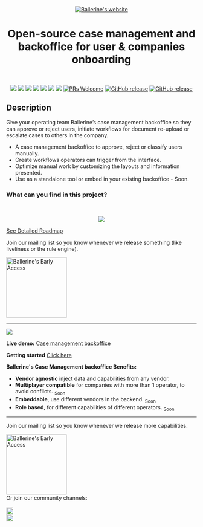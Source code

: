 

<div align="center">

<a href="https://ballerine.io" title="Ballerine - Open-source Infrastructure for Identity and Risk management.">
    <img src="https://blrn-imgs.s3.eu-central-1.amazonaws.com/github/ballerine-logo.png" alt="Ballerine's website">
</a>

# Open-source case management and backoffice for user & companies onboarding 

</br>

  <!-- Bagdes - Start -->
 

   <a href="https://github.com/ballerine-io/ballerine/stargazers"><img src="https://img.shields.io/github/stars/ballerine-io/ballerine?logo=GitHub&style=flat-square"></a>
      <a href="https://simple-kyc-demo.ballerine.app/"><img src="https://img.shields.io/website?color=%233F77FF&down_color=%233F77FF&down_message=Off&label=SDK%20Flow%20Demo&logo=Svelte&logoColor=%23FFFFFF&style=flat-square&up_color=%233F77FF&up_message=Live&url=https%3A%2F%2Fsimple-kyc-demo.ballerine.app%2F"></a>
   <a href="https://www.backoffice-demo.ballerine.app/"><img src="https://img.shields.io/website?color=%233F77FF&down_color=%233F77FF&down_message=Off&label=Dashboard%20Demo&logo=Checkmarx&logoColor=%23FFFFFF&style=flat-square&up_color=%233F77FF&up_message=Live&url=https%3A%2F%2Fwww.backoffice-demo.ballerine.app%2F"></a>
   <a href="https://discord.gg/e2rQE4YygA"><img src="https://img.shields.io/website?color=%237289DA&down_color=%237289DA&down_message=Join&label=Discord&logo=discord&logoColor=white&style=flat-square&up_color=%237289DA&up_message=Join&url=https%3A%2F%2Fdiscord.gg%2Fe2rQE4YygA"></a>
   <a href="https://join.slack.com/t/ballerine-oss/shared_invite/zt-1iu6otkok-OqBF3TrcpUmFd9oUjNs2iw"><img src="https://img.shields.io/website?color=%23441949&down_color=%23441949&down_message=Join&label=Slack&logo=slack&logoColor=white&style=flat-square&up_color=%23441949&up_message=Join&url=https%3A%2F%2Fjoin.slack.com%2Ft%2Fballerine-oss%2Fshared_invite%2Fzt-1iu6otkok-OqBF3TrcpUmFd9oUjNs2iw"></a>
   <a href="https://twitter.com/ballerine_io"><img src="https://img.shields.io/website?color=%231DA1F2&down_color=%231DA1F2&down_message=Follow&label=Twitter&logo=twitter&logoColor=%231DA1F2&style=flat-square&up_color=%231DA1F2&up_message=%40ballerine.io&url=https%3A%2F%2Ftwitter.com%2FBallerine_io"></a>
   <a href="https://ycombinator.com"><img src="https://img.shields.io/website?color=%23f26522&down_message=Y%20Combinator&label=Backed&logo=ycombinator&style=flat-square&up_message=Y%20Combinator&url=https%3A%2F%2Fwww.ycombinator.com"></a>
[![PRs Welcome](https://img.shields.io/badge/PRs-welcome-brightgreen.svg?style=flat-square)](https://makeapullrequest.com)
[![GitHub release](https://img.shields.io/github/v/release/ballerine-io/ballerine?label=last-release&style=flat-square)](https://github.com/ballerine-io/ballerine/releases)
[![GitHub release](https://img.shields.io/github/workflow/status/ballerine-io/ballerine/CI/main?label=e2e&style=flat-square)](https://github.com/ballerine-io/ballerine/actions/workflows/ci.yml)

<!-- Bagdes - END -->

</div>


## Description
Give your operating team Ballerine’s case management backoffice so they can approve or reject users, initiate workflows for document re-upload or escalate cases to others in the company. 

* A case management backoffice to approve, reject or classify users manually.
* Create workflows operators can trigger from the interface.
* Optimize manual work by customizing the layouts and information presented.
* Use as a standalone tool or embed in your existing backoffice - Soon.

### What can you find in this project?


</br>
<p align="center">
<a href="#case-management" rel="some text"><img src="https://github.com/ballerine-io/ballerine/blob/main/docs/optimized_gif.gif?raw=true">
</a>
</p>

 
[See Detailed Roadmap](#roadmap)

Join our mailing list so you know whenever we release something (like liveliness or the rule engine).

<a href="https://www.ballerine.io/mailing-list" title="Ballerine - Request Access">
    <img width="160px" src="https://blrn-staging-assets.s3.eu-central-1.amazonaws.com/email-updates.png" alt="Ballerine's Early Access">
</a>

____
	

<img src="https://blrn-imgs.s3.eu-central-1.amazonaws.com/github/dashboard.png">

**Live demo:**
[Case management backoffice](https://www.backoffice-demo.ballerine.app/)


**Getting started**
[Click here](#getting-started-with-case-management-backoffice)

**Ballerine's Case Management backoffice Benefits:**
* **Vendor agnostic** inject data and capabilities from any vendor.
* **Multiplayer compatible** for companies with more than 1 operator, to avoid conflicts. <sub>Soon</sub>
* **Embeddable**, use different vendors in the backend. <sub>Soon</sub>
* **Role based**, for different capabilities of different operators. <sub>Soon</sub>


---

Join our mailing list so you know whenever we release more capabilities.

<a href="https://www.ballerine.io/mailing-list" title="Ballerine - Request Access">
    <img width="160px" src="https://blrn-staging-assets.s3.eu-central-1.amazonaws.com/email-updates.png" alt="Ballerine's Early Access">
</a>

</br>
Or join our community channels:
</br>
</br>
<a href="https://discord.gg/e2rQE4YygA" title="Ballerine - Discord Channel">
<img height="18px" src="https://blrn-staging-assets.s3.eu-central-1.amazonaws.com/discord%20community.png" alt="Ballerine's Discord Channel"></a>
</br>
<a href="https://join.slack.com/t/ballerine-oss/shared_invite/zt-1iu6otkok-OqBF3TrcpUmFd9oUjNs2iw" title="Ballerine - Slack Channel">
<img height="18px" src="https://blrn-staging-assets.s3.eu-central-1.amazonaws.com/slack%20community.png" alt="Ballerine's Slack Channel"></a>
</br>
